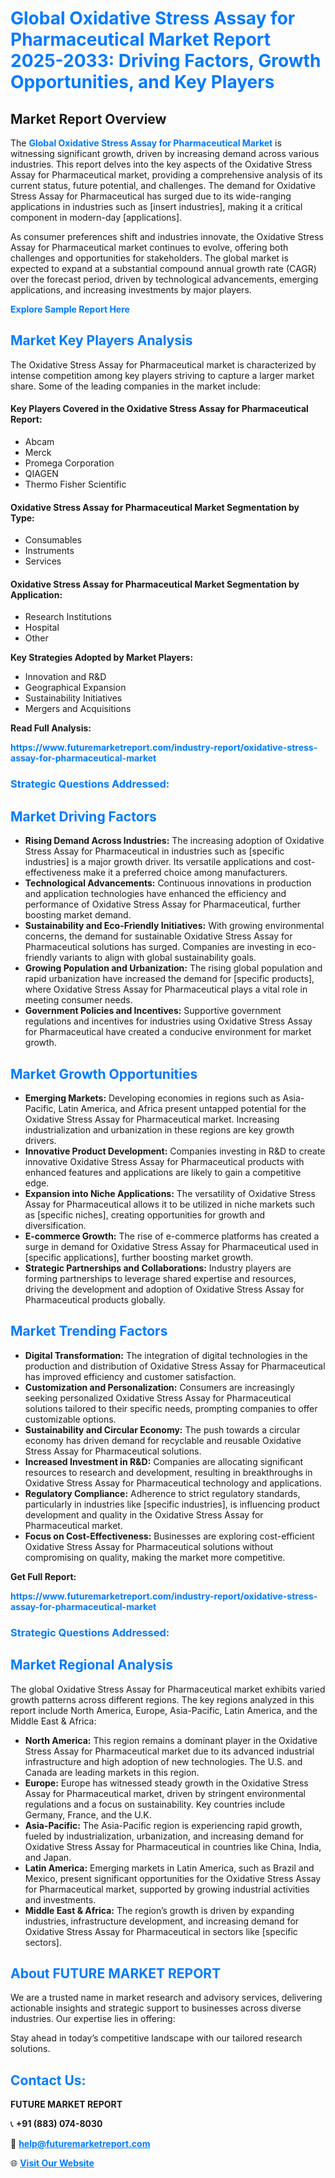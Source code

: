 <h1 style="color: #007BFF;">Global Oxidative Stress Assay for Pharmaceutical Market Report 2025-2033: Driving Factors, Growth Opportunities, and Key Players</h1>

<section id="overview">
<h2>Market Report Overview</h2>
<p>The <a href="https://www.futuremarketreport.com/industry-report/oxidative-stress-assay-for-pharmaceutical-market" style="color: #007BFF; text-decoration: none;"><strong>Global Oxidative Stress Assay for Pharmaceutical Market</strong></a> is witnessing significant growth, driven by increasing demand across various industries. This report delves into the key aspects of the Oxidative Stress Assay for Pharmaceutical market, providing a comprehensive analysis of its current status, future potential, and challenges. The demand for Oxidative Stress Assay for Pharmaceutical has surged due to its wide-ranging applications in industries such as [insert industries], making it a critical component in modern-day [applications].</p>
<p>As consumer preferences shift and industries innovate, the Oxidative Stress Assay for Pharmaceutical market continues to evolve, offering both challenges and opportunities for stakeholders. The global market is expected to expand at a substantial compound annual growth rate (CAGR) over the forecast period, driven by technological advancements, emerging applications, and increasing investments by major players.</p>
</section>

<section id="overview">
<p><a href="https://www.futuremarketreport.com/request-sample/reportId=50826" style="color: #007BFF; text-decoration: none;"><strong>Explore Sample Report Here</strong></a></p>
</section>

<section id="key-players">
<h2 style="color: #007BFF;">Market Key Players Analysis</h2>
<p>The Oxidative Stress Assay for Pharmaceutical market is characterized by intense competition among key players striving to capture a larger market share. Some of the leading companies in the market include:</p>
<h4>Key Players Covered in the Oxidative Stress Assay for Pharmaceutical Report:</h4>
<ul><li>Abcam</li><li>Merck</li><li>Promega Corporation</li><li>QIAGEN</li><li>Thermo Fisher Scientific</li></ul>
<h4>Oxidative Stress Assay for Pharmaceutical Market Segmentation by Type:</h4>
<ul><li>Consumables</li><li>Instruments</li><li>Services</li></ul>

<h4>Oxidative Stress Assay for Pharmaceutical Market Segmentation by Application:</h4>
<ul><li>Research Institutions</li><li>Hospital</li><li>Other</li></ul>
<p><strong>Key Strategies Adopted by Market Players:</strong></p>
<ul>
<li>Innovation and R&D</li>
<li>Geographical Expansion</li>
<li>Sustainability Initiatives</li>
<li>Mergers and Acquisitions</li>
</ul>
</section>

<section>
<p><strong>Read Full Analysis: </strong></p><a href="https://www.futuremarketreport.com/industry-report/oxidative-stress-assay-for-pharmaceutical-market" style="color: #007BFF; text-decoration: none;"><strong>https://www.futuremarketreport.com/industry-report/oxidative-stress-assay-for-pharmaceutical-market</strong></a>
<h3 style="color: #007BFF;">Strategic Questions Addressed:</h3>
</section>

<section id="driving-factors">
<h2 style="color: #007BFF;">Market Driving Factors</h2>
<ul>
<li><strong>Rising Demand Across Industries:</strong> The increasing adoption of Oxidative Stress Assay for Pharmaceutical in industries such as [specific industries] is a major growth driver. Its versatile applications and cost-effectiveness make it a preferred choice among manufacturers.</li>
<li><strong>Technological Advancements:</strong> Continuous innovations in production and application technologies have enhanced the efficiency and performance of Oxidative Stress Assay for Pharmaceutical, further boosting market demand.</li>
<li><strong>Sustainability and Eco-Friendly Initiatives:</strong> With growing environmental concerns, the demand for sustainable Oxidative Stress Assay for Pharmaceutical solutions has surged. Companies are investing in eco-friendly variants to align with global sustainability goals.</li>
<li><strong>Growing Population and Urbanization:</strong> The rising global population and rapid urbanization have increased the demand for [specific products], where Oxidative Stress Assay for Pharmaceutical plays a vital role in meeting consumer needs.</li>
<li><strong>Government Policies and Incentives:</strong> Supportive government regulations and incentives for industries using Oxidative Stress Assay for Pharmaceutical have created a conducive environment for market growth.</li>
</ul>
</section>

<section id="growth-opportunities">
<h2 style="color: #007BFF;">Market Growth Opportunities</h2>
<ul>
<li><strong>Emerging Markets:</strong> Developing economies in regions such as Asia-Pacific, Latin America, and Africa present untapped potential for the Oxidative Stress Assay for Pharmaceutical market. Increasing industrialization and urbanization in these regions are key growth drivers.</li>
<li><strong>Innovative Product Development:</strong> Companies investing in R&D to create innovative Oxidative Stress Assay for Pharmaceutical products with enhanced features and applications are likely to gain a competitive edge.</li>
<li><strong>Expansion into Niche Applications:</strong> The versatility of Oxidative Stress Assay for Pharmaceutical allows it to be utilized in niche markets such as [specific niches], creating opportunities for growth and diversification.</li>
<li><strong>E-commerce Growth:</strong> The rise of e-commerce platforms has created a surge in demand for Oxidative Stress Assay for Pharmaceutical used in [specific applications], further boosting market growth.</li>
<li><strong>Strategic Partnerships and Collaborations:</strong> Industry players are forming partnerships to leverage shared expertise and resources, driving the development and adoption of Oxidative Stress Assay for Pharmaceutical products globally.</li>
</ul>
</section>

<section id="trending-factors">
<h2 style="color: #007BFF;">Market Trending Factors</h2>
<ul>
<li><strong>Digital Transformation:</strong> The integration of digital technologies in the production and distribution of Oxidative Stress Assay for Pharmaceutical has improved efficiency and customer satisfaction.</li>
<li><strong>Customization and Personalization:</strong> Consumers are increasingly seeking personalized Oxidative Stress Assay for Pharmaceutical solutions tailored to their specific needs, prompting companies to offer customizable options.</li>
<li><strong>Sustainability and Circular Economy:</strong> The push towards a circular economy has driven demand for recyclable and reusable Oxidative Stress Assay for Pharmaceutical solutions.</li>
<li><strong>Increased Investment in R&D:</strong> Companies are allocating significant resources to research and development, resulting in breakthroughs in Oxidative Stress Assay for Pharmaceutical technology and applications.</li>
<li><strong>Regulatory Compliance:</strong> Adherence to strict regulatory standards, particularly in industries like [specific industries], is influencing product development and quality in the Oxidative Stress Assay for Pharmaceutical market.</li>
<li><strong>Focus on Cost-Effectiveness:</strong> Businesses are exploring cost-efficient Oxidative Stress Assay for Pharmaceutical solutions without compromising on quality, making the market more competitive.</li>
</ul>
</section>

<section>
<p><strong>Get Full Report: </strong></p><a href="https://www.futuremarketreport.com/industry-report/oxidative-stress-assay-for-pharmaceutical-market" style="color: #007BFF; text-decoration: none;"><strong>https://www.futuremarketreport.com/industry-report/oxidative-stress-assay-for-pharmaceutical-market</strong></a>
<h3 style="color: #007BFF;">Strategic Questions Addressed:</h3>
</section>


<section id="regional-analysis">
<h2 style="color: #007BFF;">Market Regional Analysis</h2>
<p>The global Oxidative Stress Assay for Pharmaceutical market exhibits varied growth patterns across different regions. The key regions analyzed in this report include North America, Europe, Asia-Pacific, Latin America, and the Middle East & Africa:</p>
<ul>
<li><strong>North America:</strong> This region remains a dominant player in the Oxidative Stress Assay for Pharmaceutical market due to its advanced industrial infrastructure and high adoption of new technologies. The U.S. and Canada are leading markets in this region.</li>
<li><strong>Europe:</strong> Europe has witnessed steady growth in the Oxidative Stress Assay for Pharmaceutical market, driven by stringent environmental regulations and a focus on sustainability. Key countries include Germany, France, and the U.K.</li>
<li><strong>Asia-Pacific:</strong> The Asia-Pacific region is experiencing rapid growth, fueled by industrialization, urbanization, and increasing demand for Oxidative Stress Assay for Pharmaceutical in countries like China, India, and Japan.</li>
<li><strong>Latin America:</strong> Emerging markets in Latin America, such as Brazil and Mexico, present significant opportunities for the Oxidative Stress Assay for Pharmaceutical market, supported by growing industrial activities and investments.</li>
<li><strong>Middle East & Africa:</strong> The region’s growth is driven by expanding industries, infrastructure development, and increasing demand for Oxidative Stress Assay for Pharmaceutical in sectors like [specific sectors].</li>
</ul>
</section>

<footer>
<h2 style="color: #007BFF;">About FUTURE MARKET REPORT</h2>
<p>We are a trusted name in market research and advisory services, delivering actionable insights and strategic support to businesses across diverse industries. Our expertise lies in offering:</p>

<p>Stay ahead in today’s competitive landscape with our tailored research solutions.</p>

<h2 style="color: #007BFF;">Contact Us:</h2>
<p><strong>FUTURE MARKET REPORT</strong></p>
<p>📞 <strong>+91 (883) 074-8030</strong></p>
<p>📧 <strong><a href="mailto:help@futuremarketreport.com" style="color: #007BFF;">help@futuremarketreport.com</a></strong></p>
<p>🌐 <strong><a href="https://www.futuremarketreport.com/" style="color: #007BFF;">Visit Our Website</a></strong></p>
</footer>